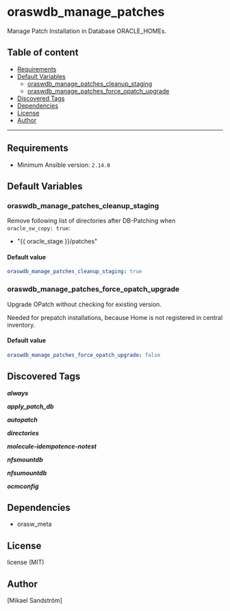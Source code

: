 # oraswdb_manage_patches

Manage Patch Installation in Database ORACLE_HOMEs.

## Table of content

- [Requirements](#requirements)
- [Default Variables](#default-variables)
  - [oraswdb_manage_patches_cleanup_staging](#oraswdb_manage_patches_cleanup_staging)
  - [oraswdb_manage_patches_force_opatch_upgrade](#oraswdb_manage_patches_force_opatch_upgrade)
- [Discovered Tags](#discovered-tags)
- [Dependencies](#dependencies)
- [License](#license)
- [Author](#author)

---

## Requirements

- Minimum Ansible version: `2.14.0`

## Default Variables

### oraswdb_manage_patches_cleanup_staging

Remove following list of directories after DB-Patching when `oracle_sw_copy: true`:

- "{{ oracle_stage }}/patches"

#### Default value

```YAML
oraswdb_manage_patches_cleanup_staging: true
```

### oraswdb_manage_patches_force_opatch_upgrade

Upgrade OPatch without checking for existing version.

Needed for prepatch installations, because Home is not
registered in central inventory.

#### Default value

```YAML
oraswdb_manage_patches_force_opatch_upgrade: false
```

## Discovered Tags

**_always_**

**_apply_patch_db_**

**_autopatch_**

**_directories_**

**_molecule-idempotence-notest_**

**_nfsmountdb_**

**_nfsumountdb_**

**_ocmconfig_**


## Dependencies

- orasw_meta

## License

license (MIT)

## Author

[Mikael Sandström]
